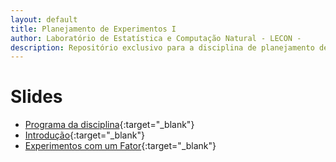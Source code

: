 ```yaml
---
layout: default
title: Planejamento de Experimentos I
author: Laboratório de Estatística e Computação Natural - LECON -
description: Repositório exclusivo para a disciplina de planejamento de experimentos.
---
```


# Slides
  
* [Programa da disciplina](https://nataly-jm.github.io/planejamento/Plano_Ensino.html){:target="_blank"}
* [Introdução](https://nataly-jm.github.io/planejamento/intro.html){:target="_blank"}
* [Experimentos com um Fator](https://nataly-jm.github.io/planejamento/Exp_um_fator_ANOVA.html){:target="_blank"}





<script src="http://code.jquery.com/jquery-1.4.2.min.js"></script> <script> var x = document.getElementsByClassName("site-footer-credits"); setTimeout(() => { x[0].remove(); }, 10); </script>
